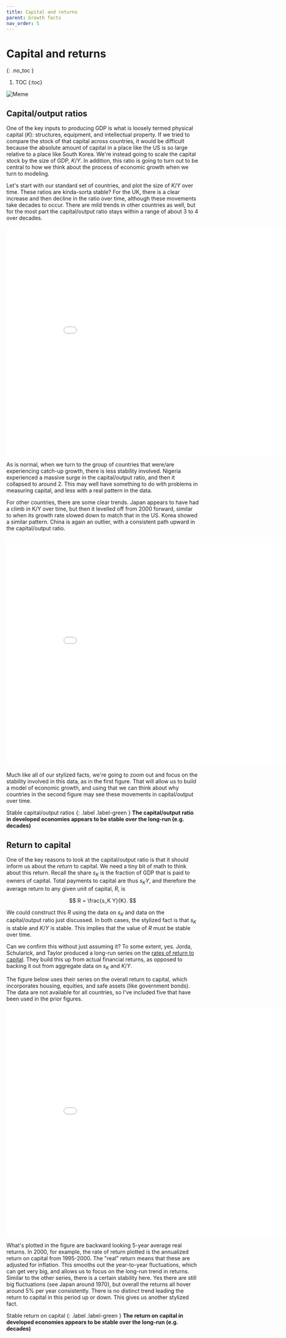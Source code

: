 ```yaml
---
title: Capital and returns
parent: Growth facts
nav_order: 5
---
```


# Capital and returns
{: .no_toc }

1. TOC 
{:toc}

![Meme](meme_capital.png)

## Capital/output ratios
One of the key inputs to producing GDP is what is loosely termed physical capital ($K$): structures, equipment, and intellectual property. If we tried to compare the stock of that capital across countries, it would be difficult because the absolute amount of capital in a place like the US is so large relative to a place like South Korea. We're instead going to scale the capital stock by the size of GDP, $K/Y$. In addition, this ratio is going to turn out to be central to how we think about the process of economic growth when we turn to modeling.

Let's start with our standard set of countries, and plot the size of $K/Y$ over time. These ratios are kinda-sorta stable? For the UK, there is a clear increase and then decline in the ratio over time, although these movements take decades to occur. There are mild trends in other countries as well, but for the most part the capital/output ratio stays within a range of about 3 to 4 over decades.

<iframe width="900" height="600" frameborder="0" scrolling="no" src="//plotly.com/~dvollrath/21.embed"></iframe>

As is normal, when we turn to the group of countries that were/are experiencing catch-up growth, there is less stability involved. Nigeria experienced a massive surge in the capital/output ratio, and then it collapsed to around 2. This may well have something to do with problems in measuring capital, and less with a real pattern in the data. 

For other countries, there are some clear trends. Japan appears to have had a climb in K/Y over time, but then it levelled off from 2000 forward, similar to when its growth rate slowed down to match that in the US. Korea showed a similar pattern. China is again an outlier, with a consistent path upward in the capital/output ratio.

<iframe width="900" height="600" frameborder="0" scrolling="no" src="//plotly.com/~dvollrath/23.embed"></iframe>

Much like all of our stylized facts, we're going to zoom out and focus on the stability involved in this data, as in the first figure. That will allow us to build a model of economic growth, and using that we can think about why countries in the second figure may see these movements in capital/output over time. 

Stable capital/output ratios
{: .label .label-green }
**The capital/output ratio in developed economies appears to be stable over the long-run (e.g. decades)**

## Return to capital
One of the key reasons to look at the capital/output ratio is that it should inform us about the *return* to capital. We need a tiny bit of math to think about this return. Recall the share $s_K$ is the fraction of GDP that is paid to owners of capital. Total payments to capital are thus $s_K Y$, and therefore the average return to any given unit of capital, $R$, is

$$
R = \frac{s_K Y}{K}.
$$

We could construct this $R$ using the data on $s_K$ and data on the capital/output ratio just discussed. In both cases, the stylized fact is that $s_K$ is stable and $K/Y$ is stable. This implies that the value of $R$ must be stable over time. 

Can we confirm this without just assuming it? To some extent, yes. Jorda, Schularick, and Taylor produced a long-run series on the [rates of return to capital](http://www.macrohistory.net/data/). They build this up from actual financial returns, as opposed to backing it out from aggregate data on $s_K$ and $K/Y$. 

The figure below uses their series on the overall return to capital, which incorporates housing, equities, and safe assets (like government bonds). The data are not available for all countries, so I've included five that have been used in the prior figures.

<iframe width="900" height="600" frameborder="0" scrolling="no" src="//plotly.com/~dvollrath/31.embed"></iframe>

What's plotted in the figure are backward looking 5-year average real returns. In 2000, for example, the rate of return plotted is the annualized return on capital from 1995-2000. The "real" return means that these are adjusted for inflation. This smooths out the year-to-year fluctuations, which can get very big, and allows us to focus on the long-run trend in returns. Similar to the other series, there is a certain stability here. Yes there are still big fluctuations (see Japan around 1970), but overall the returns all hover around 5% per year consistently. There is no distinct trend leading the return to capital in this period up or down. This gives us another stylized fact.

Stable return on capital
{: .label .label-green }
**The return on capital in developed economies appears to be stable over the long-run (e.g. decades)**

